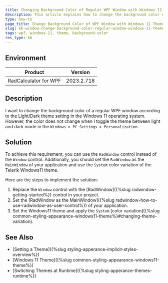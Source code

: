 ```yaml
---
title: Changing Background Color of Regular WPF Window with Windows 11 OS Theme
description: This article explains how to change the background color of a WPF window according to the system setting in the Windows 11 theme.
type: how-to
page_title: Change Background Color of WPF Window with Windows 11 Theme
slug: kb-window-change-background-color-regular-window-windows-11-theme
tags: wpf, windows-11, theme, background-color
res_type: kb
---
```


## Environment

| Product | Version |
| --- | --- |
| RadCalculator for WPF | 2023.2.718 |

## Description

I want to change the background color of a regular WPF window according to the Light/Dark theme setting in the Windows 11 operating system. However, the color does not change when I toggle the theme between light and dark mode in the `Windows > PC Settings > Personalization`.

## Solution

To achieve this requirement, you can use the `RadWindow` control instead of the `Window` control. Additionally, you should set the `RadWindow` as the `MainWindow` of your application and use the `System` color variation of the Telerik Windows11 theme.

Here are the steps to implement the solution:

1. Replace the `Window` control with the [RadWindow]({%slug radwindow-getting-started%}) control in your project.
2. Set the [RadWindow as the MainWindow]({%slug radwindow-how-to-use-radwindow-as-user-control%}) of your application.
3. Set the Windows11 theme and apply the `System` [color variation]({%slug common-styling-appearance-windows11-theme%}#changing-theme-variation).

## See Also
- [Setting a Theme]({%slug styling-apperance-implicit-styles-overview%})
- [Windows 11 Theme]({%slug common-styling-appearance-windows11-theme%})
- [Switching Themes at Runtime]({%slug styling-apperance-themes-runtime%})
